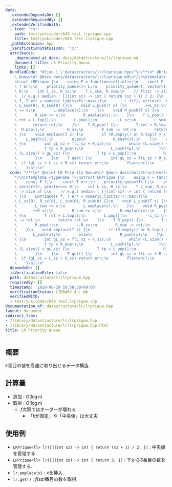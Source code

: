 ```yaml
---
data:
  _extendedDependsOn: []
  _extendedRequiredBy: []
  _extendedVerifiedWith:
  - icon: ':x:'
    path: test/yukicoder/649.test.lrprique.cpp
    title: test/yukicoder/649.test.lrprique.cpp
  _pathExtension: hpp
  _verificationStatusIcon: ':x:'
  attributes:
    _deprecated_at_docs: docs/datastructure/lr/lrprique.md
    document_title: LR Priority Queue
    links: []
  bundledCode: "#line 1 \"datastructure/lr/lrprique.hpp\"\n/**\n* @brief LR Priority\
    \ Queue\n* @docs docs/datastructure/lr/lrprique.md\n*/\n\ntemplate <typename T>\n\
    struct LRPrique {\n    using F = function<int(int)>;\n    const F f;\n    const\
    \ T err;\n    priority_queue<T> L;\n    priority_queue<T, vector<T>, greater<>>\
    \ R;\n    int L_sz, R_sz;\n    T L_sum, R_sum;\n    // f(sz) -> size of L\n  \
    \  // e.g.) median : [](int sz) -> int { return (sz + 1) / 2; }\n    LRPrique(F\
    \ f, T err = numeric_limits<T>::max())\n        : f(f), err(err), L_sz(0), R_sz(0),\
    \ L_sum(0), R_sum(0) {}\n    void L_push(T x) {\n        ++L_sz;\n        L_sum\
    \ += x;\n        L.emplace(x);\n    }\n    void R_push(T x) {\n        ++R_sz;\n\
    \        R_sum += x;\n        R.emplace(x);\n    }\n    T L_pop() {\n        T\
    \ ret = L.top();\n        L.pop();\n        --L_sz;\n        L_sum -= ret;\n \
    \       return ret;\n    }\n    T R_pop() {\n        T ret = R.top();\n      \
    \  R.pop();\n        --R_sz;\n        R_sum -= ret;\n        return ret;\n   \
    \ }\n    void emplace(T x) {\n        if (R.empty() or R.top() > x)\n        \
    \    L_push(x);\n        else\n            R_push(x);\n    }\n    void flatten()\
    \ {\n        int gL_sz = f(L_sz + R_sz);\n        while (L.size() < gL_sz) {\n\
    \            T tp = R_pop();\n            L_push(tp);\n        }\n        while\
    \ (L.size() > gL_sz) {\n            T tp = L_pop();\n            R_push(tp);\n\
    \        }\n    }\n    T get() {\n        int gL_sz = f(L_sz + R_sz);\n      \
    \  if (gL_sz > L_sz + R_sz) return err;\n        flatten();\n        return L.top();\n\
    \    }\n};\n"
  code: "/**\n* @brief LR Priority Queue\n* @docs docs/datastructure/lr/lrprique.md\n\
    */\n\ntemplate <typename T>\nstruct LRPrique {\n    using F = function<int(int)>;\n\
    \    const F f;\n    const T err;\n    priority_queue<T> L;\n    priority_queue<T,\
    \ vector<T>, greater<>> R;\n    int L_sz, R_sz;\n    T L_sum, R_sum;\n    // f(sz)\
    \ -> size of L\n    // e.g.) median : [](int sz) -> int { return (sz + 1) / 2;\
    \ }\n    LRPrique(F f, T err = numeric_limits<T>::max())\n        : f(f), err(err),\
    \ L_sz(0), R_sz(0), L_sum(0), R_sum(0) {}\n    void L_push(T x) {\n        ++L_sz;\n\
    \        L_sum += x;\n        L.emplace(x);\n    }\n    void R_push(T x) {\n \
    \       ++R_sz;\n        R_sum += x;\n        R.emplace(x);\n    }\n    T L_pop()\
    \ {\n        T ret = L.top();\n        L.pop();\n        --L_sz;\n        L_sum\
    \ -= ret;\n        return ret;\n    }\n    T R_pop() {\n        T ret = R.top();\n\
    \        R.pop();\n        --R_sz;\n        R_sum -= ret;\n        return ret;\n\
    \    }\n    void emplace(T x) {\n        if (R.empty() or R.top() > x)\n     \
    \       L_push(x);\n        else\n            R_push(x);\n    }\n    void flatten()\
    \ {\n        int gL_sz = f(L_sz + R_sz);\n        while (L.size() < gL_sz) {\n\
    \            T tp = R_pop();\n            L_push(tp);\n        }\n        while\
    \ (L.size() > gL_sz) {\n            T tp = L_pop();\n            R_push(tp);\n\
    \        }\n    }\n    T get() {\n        int gL_sz = f(L_sz + R_sz);\n      \
    \  if (gL_sz > L_sz + R_sz) return err;\n        flatten();\n        return L.top();\n\
    \    }\n};\n"
  dependsOn: []
  isVerificationFile: false
  path: datastructure/lr/lrprique.hpp
  requiredBy: []
  timestamp: '2020-08-29 18:58:38+09:00'
  verificationStatus: LIBRARY_ALL_WA
  verifiedWith:
  - test/yukicoder/649.test.lrprique.cpp
documentation_of: datastructure/lr/lrprique.hpp
layout: document
redirect_from:
- /library/datastructure/lr/lrprique.hpp
- /library/datastructure/lr/lrprique.hpp.html
title: LR Priority Queue
---
```

## 概要

$k$番目の値を高速に取り出せるデータ構造.

## 計算量

- 追加 : $O(\log n)$
- 取得 : $O(\log n)$
  - $f$次第ではオーダーが壊れる
    - 「$k$が固定」や「中央値」は大丈夫

## 使用例

- `LRPrique<ll> lr([](int sz) -> int { return (sz + 1) / 2; })` : 中央値を管理する.
- `LRPrique<ll> lr([](int sz) -> int { return 3; })` : 下から$3$番目の数を管理する.
- `lr.emplace(x)` : $x$を挿入.
- `lr.get()` : $f(sz)$番目の数を取得.
